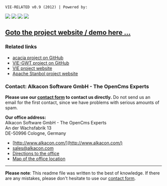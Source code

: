 `VIE-RELATED v0.9 (2012) | Powered by:`


<img src="http://www.alkacon.com/export/system/modules/org.opencms.website.template/resources/img/logo/logo_alkacon.gif" />
<img src="http://www.opencms.org/export/system/modules/org.opencms.website.template/resources/img/logo/logo_opencms.gif" />
<img src="http://www.alkacon.com/system/modules/org.opencms.website.template/resources/img/logo/iks-logo.png" />
<img src="http://www.alkacon.com/system/modules/org.opencms.website.template/resources/img/logo/vie_logo.png" />

## [Goto the project website / demo here ...](http://alkacon.github.com/vie-related/)

### Related links

- [acacia project on GitHub](https://github.com/alkacon/acacia)
- [VIE-GWT project on GitHub](https://github.com/alkacon/vie-gwt)
- [VIE project website](http://viejs.org/)
- [Apache Stanbol project website](http://incubator.apache.org/stanbol/)


### Contact: Alkacon Software GmbH - The OpenCms Experts

<b>Please use our [contact form](http://www.alkacon.com/en/company/contact/form.html) to contact us directly.</b> Do not send us an email for the first contact, since we have problems with serious amounts of spam.

<b>Our office address:</b>  
Alkacon Software GmbH - The OpenCms Experts  
An der Wachsfabrik 13   
DE-50996 Cologne, Germany

- [http://www.alkacon.com/](http://www.alkacon.com/)
- [sales@alkacon.com](mailto:sales@alkacon.com)
- [Directions to the office](http://www.alkacon.com/en/company/contact/directions.html)
- [Map of the office location](http://www.alkacon.com/en/company/contact/map.html)

----------

**Please note**: This readme file was written to the best of knowledge. If there are any mistakes, please don't hesitate to use our [contact form](http://www.alkacon.com/en/company/contact/form.html).